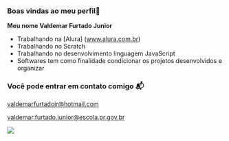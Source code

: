 ### Boas vindas ao meu perfil💙

**Meu nome Valdemar Furtado Junior**

- Trabalhando na [Alura] (www.alura.com.br)
- Trabalhando no Scratch
- Trabalhando no desenvolvimento linguagem JavaScript
- Softwares tem como finalidade condicionar os projetos desenvolvidos e organizar

### Você pode entrar em contato comigo 📬

valdemarfurtadojr@hotmail.com

valdemar.furtado.junior@escola.pr.gov.br

![](https://media.tenor.com/gwNdB1DYFncAAAAM/fist-fight-fist-fight-film.gif)
